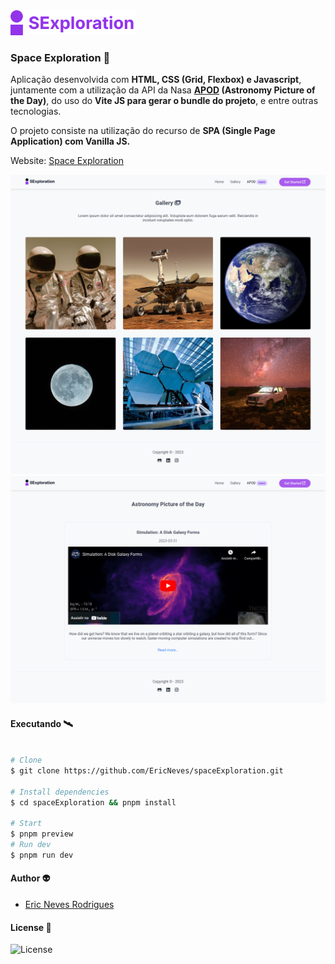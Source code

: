 <img src=".github/logo.svg" width="200px" />

### Space Exploration 🔭

Aplicação desenvolvida com <b>HTML, CSS (Grid, Flexbox) e Javascript</b>, juntamente com a utilização da API da Nasa <b>[APOD](https://apod.nasa.gov/apod/astropix.html) (Astronomy Picture of the Day)</b>, do uso do <b>Vite JS para gerar o bundle do projeto</b>, e entre outras tecnologias.

O projeto consiste na utilização do recurso de <b>SPA (Single Page Application) com Vanilla JS.</b>

Website: [Space Exploration](https://space-exploration-en.vercel.app/)

![](.github/screenA.png)
![](.github/screenB.png)

#### Executando 🛰

```sh

# Clone
$ git clone https://github.com/EricNeves/spaceExploration.git

# Install dependencies
$ cd spaceExploration && pnpm install

# Start
$ pnpm preview
# Run dev
$ pnpm run dev

```

#### Author 👽

* [Eric Neves Rodrigues](https://www.instagram.com/ericneves_dev/)

#### License 📑

![License](https://img.shields.io/github/license/ericneves/convertMyMoney-01?color=red&logo=appveyor&logoColor=red&style=flat-square)